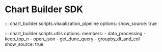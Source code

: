 # Chart Builder SDK

::: chart_builder.scripts.visualization_pipeline
options:
    show_source: true

::: chart_builder.scripts.utils
    options:
      members:
        - data_processing
        - keep_top_n
        - open_json
        - get_dune_query
        - groupby_dt_and_col
      show_source: true

